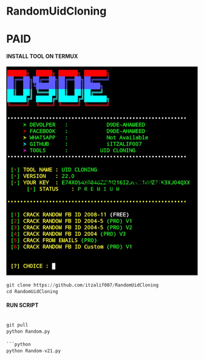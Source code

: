 # RandomUidCloning 
# PAID 
#### INSTALL TOOL ON TERMUX 

![20200808_160757](https://github.com/itzalif007/itzalif007/blob/Ahameed7/Screenshot_20230529_012618.jpg)
```python
git clone https://github.com/itzalif007/RandomUidCloning 
cd RandomUidCloning 

```
#### RUN SCRIPT
```python

git pull 
python Random.py

```python
python Random-v21.py

```
